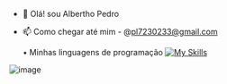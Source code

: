 - 👋 Olá! sou Albertho Pedro
- 📫 Como chegar até mim - @pl7230233@gmail.com


  • Minhas linguagens de programação
   [![My Skills](https://skillicons.dev/icons?i=js,html,css,java)](https://skillicons.dev)



![image](https://github.com/user-attachments/assets/206f4584-e938-46e9-ac7e-a4b305aecb60)
